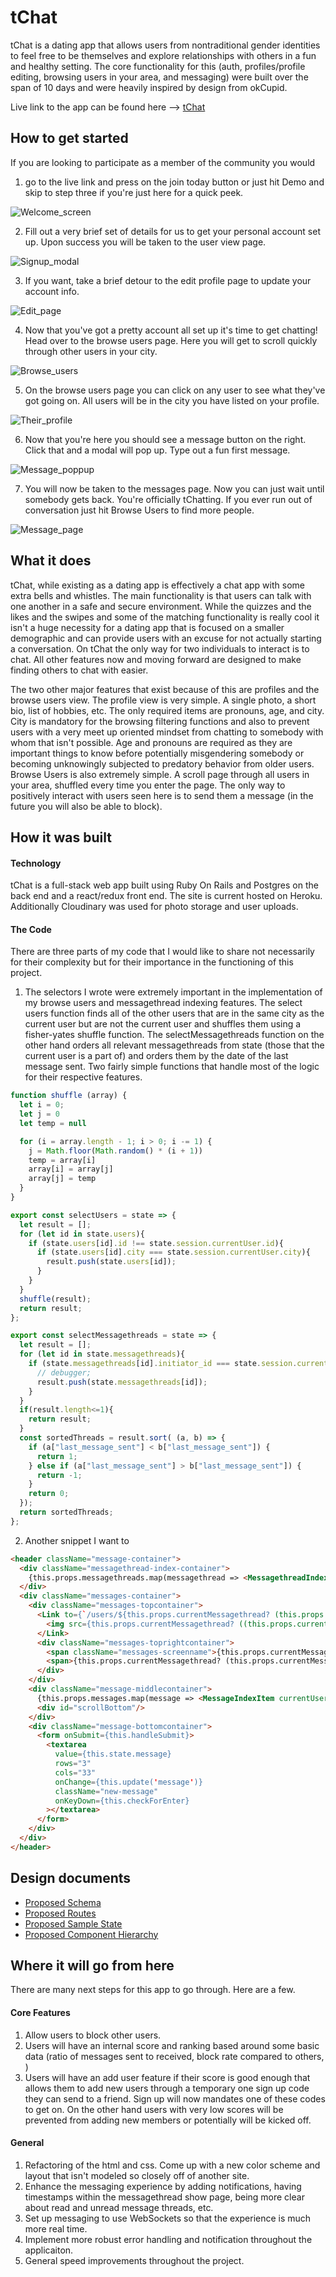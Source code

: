 # tChat

tChat is a dating app that allows users from nontraditional gender identities
to feel free to be themselves and explore relationships with others in a fun
and healthy setting. The core functionality for this (auth, profiles/profile editing,
browsing users in your area, and messaging) were built over the span of 10 days and
were heavily inspired by design from okCupid.

Live link to the app can be found here --> [tChat](http://www.tchat.lgbt)

## How to get started

If you are looking to participate as a member of the community you would

1. go to the live link and press on the join today button or just hit Demo and skip to step three if you're just here for a quick peek.

![Welcome_screen](http://res.cloudinary.com/dyv6nxcqz/image/upload/v1523652971/Screen_Shot_2018-04-13_at_1.55.46_PM.png)

2. Fill out a very brief set of details for us to get your personal account set up. Upon success you will be taken to the user view page.

![Signup_modal](http://res.cloudinary.com/dyv6nxcqz/image/upload/v1523653262/Screen_Shot_2018-04-13_at_2.00.37_PM.png)

3. If you want, take a brief detour to the edit profile page to update your account info.

![Edit_page](http://res.cloudinary.com/dyv6nxcqz/image/upload/v1523653397/Screen_Shot_2018-04-13_at_2.02.43_PM.png)

4. Now that you've got a pretty account all set up it's time to get chatting! Head over to the browse users page. Here you will get to scroll quickly through other users in your city.

![Browse_users](http://res.cloudinary.com/dyv6nxcqz/image/upload/v1523654383/Screen_Shot_2018-04-13_at_2.19.11_PM.png)

5. On the browse users page you can click on any user to see what they've got going on. All users will be in the city you have listed on your profile.

![Their_profile](http://res.cloudinary.com/dyv6nxcqz/image/upload/v1523653734/Screen_Shot_2018-04-13_at_2.08.28_PM.png)

6. Now that you're here you should see a message button on the right. Click that and a modal will pop up. Type out a fun first message.

![Message_poppup](http://res.cloudinary.com/dyv6nxcqz/image/upload/v1523653891/Screen_Shot_2018-04-13_at_2.11.00_PM.png)

7. You will now be taken to the messages page. Now you can just wait until somebody gets back. You're officially tChatting.
If you ever run out of conversation just hit Browse Users to find more people.

![Message_page](http://res.cloudinary.com/dyv6nxcqz/image/upload/v1523654062/Screen_Shot_2018-04-13_at_2.13.51_PM.png)

## What it does

tChat, while existing as a dating app is effectively a chat app with some extra bells and whistles. The main functionality is that users can talk with one another in a safe and secure environment. While the quizzes and the likes and the swipes and some of the matching functionality is really cool it isn't a huge necessity for a dating app that is focused on a smaller demographic and can provide users with an excuse for not actually starting a conversation. On tChat the only way for two individuals to interact is to chat. All other features now and moving forward are designed to make finding others to chat with easier.

The two other major features that exist because of this are profiles and the browse users view. The profile view is very simple. A single photo, a short bio, list of hobbies, etc. The only required items are pronouns, age, and city. City is mandatory for the browsing filtering functions and also to prevent users with a very meet up oriented mindset from chatting to somebody with whom that isn't possible. Age and pronouns are required as they are important things to know before potentially misgendering somebody or becoming unknowingly subjected to predatory behavior from older users. Browse Users is also extremely simple. A scroll page through all users in your area, shuffled every time you enter the page. The only way to positively interact with users seen here is to send them a message (in the future you will also be able to block).

## How it was built

#### Technology

tChat is a full-stack web app built using Ruby On Rails and Postgres on the back end and a react/redux front end. The site is current hosted on Heroku. Additionally Cloudinary was used for photo storage and user uploads.

#### The Code

There are three parts of my code that I would like to share not necessarily for their complexity but for their importance in the functioning of this project.

1. The selectors I wrote were extremely important in the implementation of my browse users and messagethread indexing features. The select users function finds all of the other users that are in the same city as the current user but are not the current user and shuffles them using a fisher-yates shuffle function. The selectMessagethreads function on the other hand orders all relevant messagethreads from state (those that the current user is a part of) and orders them by the date of the last message sent. Two fairly simple functions that handle most of the logic for their respective features.

```Javascript
function shuffle (array) {
  let i = 0;
  let j = 0
  let temp = null

  for (i = array.length - 1; i > 0; i -= 1) {
    j = Math.floor(Math.random() * (i + 1))
    temp = array[i]
    array[i] = array[j]
    array[j] = temp
  }
}

export const selectUsers = state => {
  let result = [];
  for (let id in state.users){
    if (state.users[id].id !== state.session.currentUser.id){
      if (state.users[id].city === state.session.currentUser.city){
        result.push(state.users[id]);
      }
    }
  }
  shuffle(result);
  return result;
};

export const selectMessagethreads = state => {
  let result = [];
  for (let id in state.messagethreads){
    if (state.messagethreads[id].initiator_id === state.session.currentUser.id || state.messagethreads[id].receiver_id === state.session.currentUser.id){
      // debugger;
      result.push(state.messagethreads[id]);
    }
  }
  if(result.length<=1){
    return result;
  }
  const sortedThreads = result.sort( (a, b) => {
    if (a["last_message_sent"] < b["last_message_sent"]) {
      return 1;
    } else if (a["last_message_sent"] > b["last_message_sent"]) {
      return -1;
    }
    return 0;
  });
  return sortedThreads;
};
```

2. Another snippet I want to

```html
<header className="message-container">
  <div className="messagethread-index-container">
    {this.props.messagethreads.map(messagethread => <MessagethreadIndexItem currentUserId={this.props.currentUser.id} key={messagethread.id} messagethread={messagethread} />)}
  </div>
  <div className="messages-container">
    <div className="messages-topcontainer">
      <Link to={`/users/${this.props.currentMessagethread? (this.props.currentMessagethread.initiator_id===this.props.currentUser.id? this.props.currentMessagethread.receiver_id : this.props.currentMessagethread.initiator_id): ""}`}>
        <img src={this.props.currentMessagethread? ((this.props.currentMessagethread.initiator_id===this.props.currentUser.id? this.props.currentMessagethread.receiver_profpic : this.props.currentMessagethread.initiator_profpic) || 'http://res.cloudinary.com/dyv6nxcqz/image/upload/v1523398897/default.jpg') : 'http://res.cloudinary.com/dyv6nxcqz/image/upload/v1523605725/pink-left-arrow-png-image-229.png'}/>
      </Link>
      <div className="messages-toprightcontainer">
        <span className="messages-screenname">{this.props.currentMessagethread? (this.props.currentMessagethread.initiator_id===this.props.currentUser.id? this.props.currentMessagethread.receiver_name : this.props.currentMessagethread.initiator_name) : "Pick a friend to chat"}</span>
        <span>{this.props.currentMessagethread? (this.props.currentMessagethread.initiator_id===this.props.currentUser.id? this.props.currentMessagethread.receiver_pronouns : this.props.currentMessagethread.initiator_pronouns) : ""}</span>
      </div>
    </div>
    <div className="message-middlecontainer">
      {this.props.messages.map(message => <MessageIndexItem currentUserId={this.props.currentUser.id} message={message}/>)}
      <div id="scrollBottom"/>
    </div>
    <div className="message-bottomcontainer">
      <form onSubmit={this.handleSubmit}>
        <textarea
          value={this.state.message}
          rows="3"
          cols="33"
          onChange={this.update('message')}
          className="new-message"
          onKeyDown={this.checkForEnter}
        ></textarea>
      </form>
    </div>
  </div>
</header>
```



## Design documents

+ [Proposed Schema](https://github.com/mattieholtzer/tchat/wiki/Schema)
+ [Proposed Routes](https://github.com/mattieholtzer/tchat/wiki/Routes)
+ [Proposed Sample State](https://github.com/mattieholtzer/tchat/wiki/Sample-State)
+ [Proposed Component Hierarchy](https://github.com/mattieholtzer/tchat/wiki/Component-Hierarchy)

## Where it will go from here

There are many next steps for this app to go through. Here are a few.

#### Core Features

1. Allow users to block other users.
2. Users will have an internal score and ranking based around some basic data (ratio of messages sent to received, block rate compared to others, )
3. Users will have an add user feature if their score is good enough that allows them to add new users through a temporary one sign up code they can send to a friend. Sign up will now mandates one of these codes to get on. On the other hand users with very low scores will be prevented from adding new members or potentially will be kicked off.


#### General

1. Refactoring of the html and css. Come up with a new color scheme and layout that isn't modeled so closely off of another site.
2. Enhance the messaging experience by adding notifications, having timestamps within the messagethread show page, being more clear about read and unread message threads, etc.
3. Set up messaging to use WebSockets so that the experience is much more real time.
4. Implement more robust error handling and notification throughout the applicaiton.
5. General speed improvements throughout the project.
